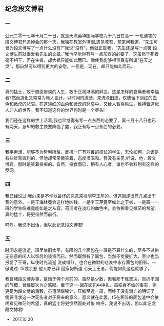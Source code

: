 ## 纪念段文博君

### 一

公元二零一七年十月二十日，就是天津英华国际学校为十八日在高一-一班遇害的段文博君开追悼会的那一天，我独在教室外徘徊,遇见城君，前来问我道，“先生可曾为段文博写了一点什么没有?”我说“没有”。他就正告我，“先生还是写一点罢;段文博生前就很爱看先生的文章。”我也早觉得有写一点东西的必要了，这虽然于死者毫不相干，但在生者，却大抵只能如此而已。倘使我能够相信真有所谓“在天之灵”，那自然可以得到更大的安慰，一但是，现在，却只能如此而已。

### 二

真的猛士，敢于直面惨淡的人生，敢于正视淋漓的鲜血。这是怎样的哀痛者和幸福者?然而造化又常常为庸人设计，以时间的流驶，来洗涤旧迹，仅使留下淡红的血色和微漠的悲哀。在这淡红的血色和微漠的悲哀中，又给人暂得偷生，维持着这似人非人的世界。我不知道这样的世界何时是一个尽头!

我们还在这样的世上活着;我也早觉得有写一点东西的必要了。离十月十八日也已有两天，忘却的救主快要降临了罢，我正有写一点东西的必要。

### 三

我平素想，能够不为势利所屈，反抗一广有羽翼的校长的学生，无论如何，总该是有些桀骜锋利的，但他却常常微笑着，态度很温和。我没有亲见;听说，他，段文博君，那时是笑着投掷的。自然，投食而已，稍有人心者，谁也不会料到有这样的罗网。

### 四

我已经说过:我向来是不惮以最坏的恶意来推测李玉芹的。但这回却很有几点出于我的意外。一是王海林竟会这样地凶残，一是李玉芹竟至如此之下劣，一是高一一班的学生临难竟能如是之从容。苟活者在淡红的血色中，会依稀看见微茫的希望;真的猛士，将更奋然而前行。

呜呼，我说不出话，但以此记念段文博君!

### 五

时间永是流逝，班里依旧太平，有限的几个面包在一班是不算什么的，至多不过供无恶意的闲人以饭后的谈资而已。然而既然有了面包，当然不觉要扩大，至少也当报复了王哥，纵使时光流逝 洗成绯红，也会在微默的悲哀中永存面包的旧影。一傲说过: f5或余悲 他人亦已拜 回家何所道 七天上王者。倘能如此这也就够了。

我目睹段文博办事，是始于两个月前的，虽然是少数，但看那干练坚决，百折不回的气概，曾经屡次为之感叹。至于这一-回在面包中挣扎，虽殒身不恤的事实，则更足为段文博的勇毅，虽遭阴谋秘计，压抑至近一周，而终于没有消亡的明证了。倘要寻求这一次死伤者对于将来的意义，意义就在此罢。f5在稀碎的面包渣中会依稀看见微茫的希望，真的猛士将更愤然而处对象
呜呼，我说不出话，但以此记念段文博君!
* 2017.10.20
